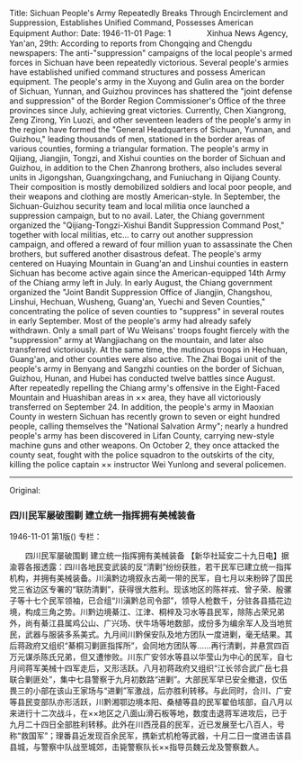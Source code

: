 Title: Sichuan People's Army Repeatedly Breaks Through Encirclement and Suppression, Establishes Unified Command, Possesses American Equipment
Author:
Date: 1946-11-01
Page: 1
　　
　　Xinhua News Agency, Yan'an, 29th: According to reports from Chongqing and Chengdu newspapers: The anti-"suppression" campaigns of the local people's armed forces in Sichuan have been repeatedly victorious. Several people's armies have established unified command structures and possess American equipment. The people's army in the Xuyong and Gulin area on the border of Sichuan, Yunnan, and Guizhou provinces has shattered the "joint defense and suppression" of the Border Region Commissioner's Office of the three provinces since July, achieving great victories. Currently, Chen Xiangrong, Zeng Zirong, Yin Luozi, and other seventeen leaders of the people's army in the region have formed the "General Headquarters of Sichuan, Yunnan, and Guizhou," leading thousands of men, stationed in the border areas of various counties, forming a triangular formation. The people's army in Qijiang, Jiangjin, Tongzi, and Xishui counties on the border of Sichuan and Guizhou, in addition to the Chen Zhanrong brothers, also includes several units in Jigongshan, Guangxingchang, and Funiuchang in Qijiang County. Their composition is mostly demobilized soldiers and local poor people, and their weapons and clothing are mostly American-style. In September, the Sichuan-Guizhou security team and local militia once launched a suppression campaign, but to no avail. Later, the Chiang government organized the "Qijiang-Tongzi-Xishui Bandit Suppression Command Post," together with local militias, etc... to carry out another suppression campaign, and offered a reward of four million yuan to assassinate the Chen brothers, but suffered another disastrous defeat. The people's army centered on Huaying Mountain in Guang'an and Linshui counties in eastern Sichuan has become active again since the American-equipped 14th Army of the Chiang army left in July. In early August, the Chiang government organized the "Joint Bandit Suppression Office of Jiangjin, Changshou, Linshui, Hechuan, Wusheng, Guang'an, Yuechi and Seven Counties," concentrating the police of seven counties to "suppress" in several routes in early September. Most of the people's army had already safely withdrawn. Only a small part of Wu Weisans' troops fought fiercely with the "suppression" army at Wangjiachang on the mountain, and later also transferred victoriously. At the same time, the mutinous troops in Hechuan, Guang'an, and other counties were also active. The Zhai Bogai unit of the people's army in Benyang and Sangzhi counties on the border of Sichuan, Guizhou, Hunan, and Hubei has conducted twelve battles since August. After repeatedly repelling the Chiang army's offensive in the Eight-Faced Mountain and Huashiban areas in ×× area, they have all victoriously transferred on September 24. In addition, the people's army in Maoxian County in western Sichuan has recently grown to seven or eight hundred people, calling themselves the "National Salvation Army"; nearly a hundred people's army has been discovered in Lifan County, carrying new-style machine guns and other weapons. On October 2, they once attacked the county seat, fought with the police squadron to the outskirts of the city, killing the police captain ×× instructor Wei Yunlong and several policemen.



<hr /> 

Original: 


### 四川民军屡破围剿  建立统一指挥拥有美械装备

1946-11-01
第1版()
专栏：

　　四川民军屡破围剿
    建立统一指挥拥有美械装备
    【新华社延安二十九日电】据渝蓉各报透露：四川各地民变武装的反“清剿”纷纷获胜，若干民军已建立统一指挥机构，并拥有美械装备。川滇黔边境叙永古蔺一带的民军，自七月以来粉碎了国民党三省边区专署的“联防清剿”，获得很大胜利。现该地区的陈祥戎、曾子荣、殷骡子等十七个民军领袖，已合组“川滇黔总司令部”，领导人枪数千，分驻各县插花边境，构成三角之势。川黔边境綦江、江津、桐梓及习水等县民军，除陈占荣兄弟外，尚有綦江县属鸡公山、广兴场、伏牛场等地数部，成份多为编余军人及当地贫民，武器与服装多系美式。九月间川黔保安队及地方团队一度进剿，毫无结果。其后蒋政府又组织“綦桐习剿匪指挥所”，会同地方团队等……再行清剿，并悬赏四百万元谋杀陈氏兄弟，但又遭惨败。川东广安邻水等县以华莹山为中心的民军，自七月间蒋军美械十四军走后，又形活跃。八月初蒋政府又组织“江长邻合武广岳七县联合剿匪处”，集中七县警察于九月初数路“进剿”。大部民军早已安全撤退，仅伍畏三的小部在该山王家场与“进剿”军激战，后亦胜利转移。与此同时，合川、广安等县民变部队亦形活跃，川黔湘鄂边境本阳、桑植等县的民军翟伯垓部，自八月以来进行十二次战斗，在××地区之八面山滑石板等地，数度击退蒋军进攻后，已于九月二十四日全部胜利转移。此外在川西茂县的民军，近已发展至七八百人，号称“救国军”；理番县近发现百余民军，携新式机枪等武器，十月二日一度进击该县县城，与警察中队战至城郊，击毙警察队长××指导员魏云龙及警察数人。

